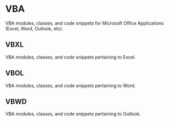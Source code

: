 # VBA
VBA modules, classes, and code snippets for Microsoft Office Applications (Excel, Word, Outlook, etc).

## VBXL
VBA modules, classes, and code snippets pertaining to Excel.

## VBOL
VBA modules, classes, and code snippets pertaining to Word.

## VBWD
VBA modules, classes, and code snippets pertaining to Outlook.